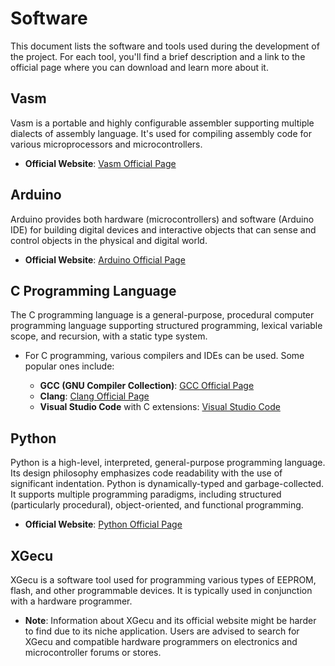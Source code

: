 # Software

This document lists the software and tools used during the development of the project. For each tool, you'll find a brief description and a link to the official page where you can download and learn more about it.

## Vasm

Vasm is a portable and highly configurable assembler supporting multiple dialects of assembly language. It's used for compiling assembly code for various microprocessors and microcontrollers.

- **Official Website**: [Vasm Official Page](http://sun.hasenbraten.de/vasm/)

## Arduino

Arduino provides both hardware (microcontrollers) and software (Arduino IDE) for building digital devices and interactive objects that can sense and control objects in the physical and digital world.

- **Official Website**: [Arduino Official Page](https://www.arduino.cc/)

## C Programming Language

The C programming language is a general-purpose, procedural computer programming language supporting structured programming, lexical variable scope, and recursion, with a static type system.

- For C programming, various compilers and IDEs can be used. Some popular ones include:

  - **GCC (GNU Compiler Collection)**: [GCC Official Page](https://gcc.gnu.org/)
  - **Clang**: [Clang Official Page](https://clang.llvm.org/)
  - **Visual Studio Code** with C extensions: [Visual Studio Code](https://code.visualstudio.com/)

## Python

Python is a high-level, interpreted, general-purpose programming language. Its design philosophy emphasizes code readability with the use of significant indentation. Python is dynamically-typed and garbage-collected. It supports multiple programming paradigms, including structured (particularly procedural), object-oriented, and functional programming.

- **Official Website**: [Python Official Page](https://www.python.org/)

## XGecu

XGecu is a software tool used for programming various types of EEPROM, flash, and other programmable devices. It is typically used in conjunction with a hardware programmer.

- **Note**: Information about XGecu and its official website might be harder to find due to its niche application. Users are advised to search for XGecu and compatible hardware programmers on electronics and microcontroller forums or stores.
